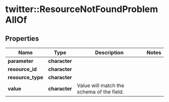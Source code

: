 # twitter::ResourceNotFoundProblemAllOf


## Properties
Name | Type | Description | Notes
------------ | ------------- | ------------- | -------------
**parameter** | **character** |  | 
**resource_id** | **character** |  | 
**resource_type** | **character** |  | 
**value** | **character** | Value will match the schema of the field. | 


